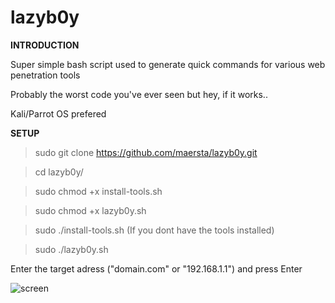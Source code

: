 # lazyb0y


**INTRODUCTION**


Super simple bash script used to generate quick commands for various web penetration tools

Probably the worst code you've ever seen but hey, if it works.. 

Kali/Parrot OS prefered



**SETUP**


>sudo git clone https://github.com/maersta/lazyb0y.git

>cd lazyb0y/

>sudo chmod +x install-tools.sh

>sudo chmod +x lazyb0y.sh

>sudo ./install-tools.sh (If you dont have the tools installed)

>sudo ./lazyb0y.sh

Enter the target adress ("domain.com" or "192.168.1.1") and press Enter



![screen](https://user-images.githubusercontent.com/40675809/179372229-4919d976-f4a0-48ad-900b-bc08ba07398d.png)
